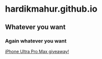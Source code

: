 # hardikmahur.github.io
## Whatever you want
### Again whatever you want
[iPhone Ultra Pro Max giveaway!](http://www.csszengarden.com/)
